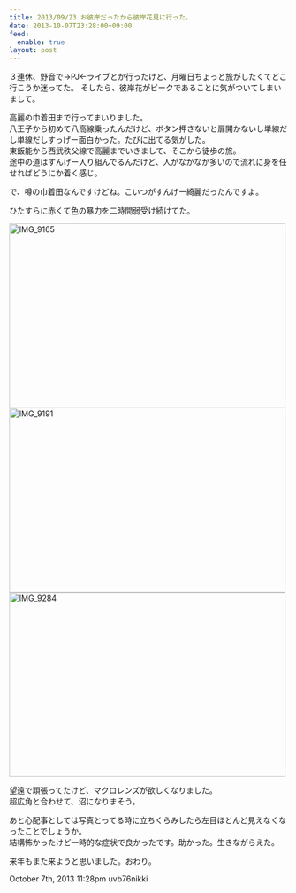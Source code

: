 ```yaml
---
title: 2013/09/23 お彼岸だったから彼岸花見に行った。
date: 2013-10-07T23:28:00+09:00
feed:
  enable: true
layout: post
---
```

<p>      ３連休、野音で→PJ←ライブとか行ったけど、月曜日ちょっと旅がしたくてどこ行こうか迷ってた。      そしたら、彼岸花がピークであることに気がついてしまいまして。    </p>    <p>      高麗の巾着田まで行ってまいりました。<br>      八王子から初めて八高線乗ったんだけど、ボタン押さないと扉開かないし単線だし単線だしすっげー面白かった。たびに出てる気がした。<br>      東飯能から西武秩父線で高麗までいきまして、そこから徒歩の旅。<br>      途中の道はすんげー入り組んでるんだけど、人がなかなか多いので流れに身を任せればどうにか着く感じ。    </p>    <p>で、噂の巾着田なんですけどね。こいつがすんげー綺麗だったんですよ。</p>    <p>ひたすらに赤くて色の暴力を二時間弱受け続けてた。</p>    <p>      <a href="http://www.flickr.com/photos/56290428@N06/9901315183/" title="IMG_9165 by ikaruga iura, on Flickr" target="_blank"><img src="https://farm8.staticflickr.com/7355/9901315183_30505ff51e.jpg" width="500" height="333" alt="IMG_9165"></a><br><a href="http://www.flickr.com/photos/56290428@N06/9900346936/" title="IMG_9191 by ikaruga iura, on Flickr" target="_blank"><img src="https://farm4.staticflickr.com/3796/9900346936_31a005dfbb.jpg" width="500" height="333" alt="IMG_9191"></a><br><a href="http://www.flickr.com/photos/56290428@N06/9897072813/" title="IMG_9284 by ikaruga iura, on Flickr" target="_blank"><img src="https://farm4.staticflickr.com/3707/9897072813_34a359828e.jpg" width="500" height="333" alt="IMG_9284"></a><br>    </p>    <p>      望遠で頑張ってたけど、マクロレンズが欲しくなりました。<br>      超広角と合わせて、沼になりまそう。    </p>    <p>      あと心配事としては写真とってる時に立ちくらみしたら左目ほとんど見えなくなったことでしょうか。<br>      結構怖かったけど一時的な症状で良かったです。助かった。生きながらえた。    </p>    <p>来年もまた来ようと思いました。おわり。</p>    <div id="footer">      <span id="timestamp"> October 7th, 2013 11:28pm </span>      <span class="tag">uvb76nikki</span>    </div>
